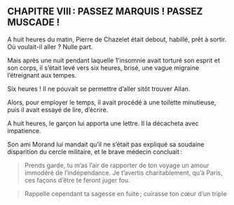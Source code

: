 ## CHAPITRE VIII : PASSEZ MARQUIS ! PASSEZ MUSCADE !

A huit heures du matin, Pierre de Chazelet était debout, habillé, prêt à
sortir. Où voulait-il aller ? Nulle part.

Mais après une nuit pendant laquelle 1’insomnie avait torturé son esprit et son
corps, il s’était levé vers six heures, brisé, une vague migraine l’étreignant aux tempes.

Six heures ! Il ne pouvait se permettre d’aller sitôt trouver Allan.

Alors, pour employer le temps, il avait procédé à une toilette minutieuse, puis il avait essayé de lire, d’écrire.

A huit heures, le garçon lui apporta une lettre. Il la décacheta avec impatience.

Son ami Morand lui mandait qu’il ne s’était pas expliqué sa soudaine disparition du cercle militaire, et le brave médecin concluait :

> Prends garde, tu m’as l’air de rapporter de ton voyage un amour immodéré de
  l’indépendance. Je t’avertis charitablement, qu’à Paris, ces façons d’être te
  feront juger fou.

> Rappelle cependant ta sagesse en fuite ; cuirasse ton cœur d’un triple
